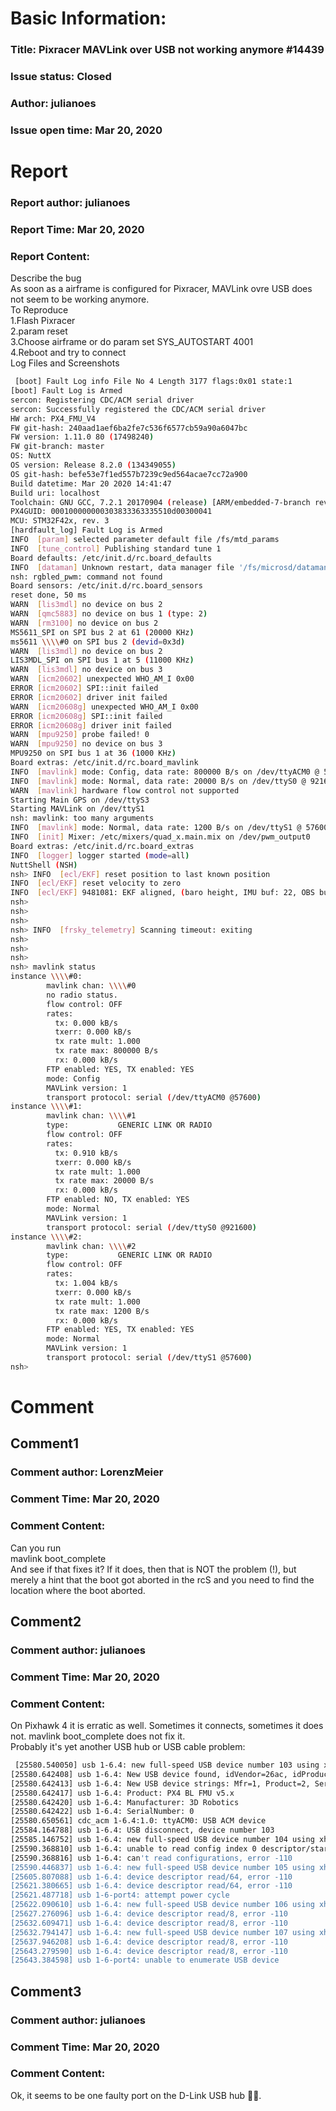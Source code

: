 # Basic Information:
### Title:  Pixracer MAVLink over USB not working anymore  #14439 
### Issue status: Closed
### Author: julianoes
### Issue open time: Mar 20, 2020
# Report
### Report author: julianoes
### Report Time: Mar 20, 2020
### Report Content:   
Describe the bug    
As soon as a airframe is configured for Pixracer, MAVLink ovre USB does not seem to be working anymore.  
To Reproduce  
1.Flash Pixracer  
2.param reset  
3.Choose airframe or do param set SYS_AUTOSTART 4001  
4.Reboot and try to connect  
Log Files and Screenshots  
    
```bash     
 [boot] Fault Log info File No 4 Length 3177 flags:0x01 state:1        
[boot] Fault Log is Armed        
sercon: Registering CDC/ACM serial driver        
sercon: Successfully registered the CDC/ACM serial driver        
HW arch: PX4_FMU_V4        
FW git-hash: 240aad1aef6ba2fe7c536f6577cb59a90a6047bc        
FW version: 1.11.0 80 (17498240)        
FW git-branch: master        
OS: NuttX        
OS version: Release 8.2.0 (134349055)        
OS git-hash: befe53e7f1ed557b7239c9ed564acae7cc72a900        
Build datetime: Mar 20 2020 14:41:47        
Build uri: localhost        
Toolchain: GNU GCC, 7.2.1 20170904 (release) [ARM/embedded-7-branch revision 255204]        
PX4GUID: 000100000000303833363335510d00300041        
MCU: STM32F42x, rev. 3        
[hardfault_log] Fault Log is Armed        
INFO  [param] selected parameter default file /fs/mtd_params        
INFO  [tune_control] Publishing standard tune 1        
Board defaults: /etc/init.d/rc.board_defaults        
INFO  [dataman] Unknown restart, data manager file '/fs/microsd/dataman' size is 362560 bytes        
nsh: rgbled_pwm: command not found        
Board sensors: /etc/init.d/rc.board_sensors        
reset done, 50 ms        
WARN  [lis3mdl] no device on bus 2        
WARN  [qmc5883] no device on bus 1 (type: 2)        
WARN  [rm3100] no device on bus 2        
MS5611_SPI on SPI bus 2 at 61 (20000 KHz)        
ms5611 \\\\#0 on SPI bus 2 (devid=0x3d)        
WARN  [lis3mdl] no device on bus 2        
LIS3MDL_SPI on SPI bus 1 at 5 (11000 KHz)        
WARN  [lis3mdl] no device on bus 3        
WARN  [icm20602] unexpected WHO_AM_I 0x00        
ERROR [icm20602] SPI::init failed        
ERROR [icm20602] driver init failed        
WARN  [icm20608g] unexpected WHO_AM_I 0x00        
ERROR [icm20608g] SPI::init failed        
ERROR [icm20608g] driver init failed        
WARN  [mpu9250] probe failed! 0        
WARN  [mpu9250] no device on bus 3        
MPU9250 on SPI bus 1 at 36 (1000 KHz)        
Board extras: /etc/init.d/rc.board_mavlink        
INFO  [mavlink] mode: Config, data rate: 800000 B/s on /dev/ttyACM0 @ 57600B        
INFO  [mavlink] mode: Normal, data rate: 20000 B/s on /dev/ttyS0 @ 921600B        
WARN  [mavlink] hardware flow control not supported        
Starting Main GPS on /dev/ttyS3        
Starting MAVLink on /dev/ttyS1        
nsh: mavlink: too many arguments        
INFO  [mavlink] mode: Normal, data rate: 1200 B/s on /dev/ttyS1 @ 57600B        
INFO  [init] Mixer: /etc/mixers/quad_x.main.mix on /dev/pwm_output0        
Board extras: /etc/init.d/rc.board_extras        
INFO  [logger] logger started (mode=all)        
NuttShell (NSH)        
nsh> INFO  [ecl/EKF] reset position to last known position        
INFO  [ecl/EKF] reset velocity to zero        
INFO  [ecl/EKF] 9481081: EKF aligned, (baro height, IMU buf: 22, OBS buf: 14)        
nsh>        
nsh>        
nsh>        
nsh> INFO  [frsky_telemetry] Scanning timeout: exiting        
nsh>        
nsh>        
nsh>        
nsh> mavlink status        
instance \\\\#0:        
        mavlink chan: \\\\#0        
        no radio status.        
        flow control: OFF        
        rates:        
          tx: 0.000 kB/s        
          txerr: 0.000 kB/s        
          tx rate mult: 1.000        
          tx rate max: 800000 B/s        
          rx: 0.000 kB/s        
        FTP enabled: YES, TX enabled: YES        
        mode: Config        
        MAVLink version: 1        
        transport protocol: serial (/dev/ttyACM0 @57600)        
instance \\\\#1:        
        mavlink chan: \\\\#1        
        type:           GENERIC LINK OR RADIO        
        flow control: OFF        
        rates:        
          tx: 0.910 kB/s        
          txerr: 0.000 kB/s        
          tx rate mult: 1.000        
          tx rate max: 20000 B/s        
          rx: 0.000 kB/s        
        FTP enabled: NO, TX enabled: YES        
        mode: Normal        
        MAVLink version: 1        
        transport protocol: serial (/dev/ttyS0 @921600)        
instance \\\\#2:        
        mavlink chan: \\\\#2        
        type:           GENERIC LINK OR RADIO        
        flow control: OFF        
        rates:        
          tx: 1.004 kB/s        
          txerr: 0.000 kB/s        
          tx rate mult: 1.000        
          tx rate max: 1200 B/s        
          rx: 0.000 kB/s        
        FTP enabled: YES, TX enabled: YES        
        mode: Normal        
        MAVLink version: 1        
        transport protocol: serial (/dev/ttyS1 @57600)        
nsh>         
```  

# Comment
## Comment1
### Comment author: LorenzMeier
### Comment Time: Mar 20, 2020
### Comment Content:   
Can you run  
mavlink boot_complete  
And see if that fixes it? If it does, then that is NOT the problem (!), but merely a hint that the boot got aborted in the rcS and you need to find the location where the boot aborted.  

## Comment2
### Comment author: julianoes
### Comment Time: Mar 20, 2020
### Comment Content:   
On Pixhawk 4 it is erratic as well. Sometimes it connects, sometimes it does not. mavlink boot_complete does not fix it.  
Probably it's yet another USB hub or USB cable problem:  
    
```bash     
 [25580.540050] usb 1-6.4: new full-speed USB device number 103 using xhci_hcd        
[25580.642408] usb 1-6.4: New USB device found, idVendor=26ac, idProduct=0032, bcdDevice= 1.01        
[25580.642413] usb 1-6.4: New USB device strings: Mfr=1, Product=2, SerialNumber=3        
[25580.642417] usb 1-6.4: Product: PX4 BL FMU v5.x        
[25580.642420] usb 1-6.4: Manufacturer: 3D Robotics        
[25580.642422] usb 1-6.4: SerialNumber: 0        
[25580.650561] cdc_acm 1-6.4:1.0: ttyACM0: USB ACM device        
[25584.164788] usb 1-6.4: USB disconnect, device number 103        
[25585.146752] usb 1-6.4: new full-speed USB device number 104 using xhci_hcd        
[25590.368810] usb 1-6.4: unable to read config index 0 descriptor/start: -110        
[25590.368816] usb 1-6.4: can't read configurations, error -110        
[25590.446837] usb 1-6.4: new full-speed USB device number 105 using xhci_hcd        
[25605.807088] usb 1-6.4: device descriptor read/64, error -110        
[25621.380665] usb 1-6.4: device descriptor read/64, error -110        
[25621.487718] usb 1-6-port4: attempt power cycle        
[25622.090610] usb 1-6.4: new full-speed USB device number 106 using xhci_hcd        
[25627.276096] usb 1-6.4: device descriptor read/8, error -110        
[25632.609471] usb 1-6.4: device descriptor read/8, error -110        
[25632.794147] usb 1-6.4: new full-speed USB device number 107 using xhci_hcd        
[25637.946208] usb 1-6.4: device descriptor read/8, error -110        
[25643.279590] usb 1-6.4: device descriptor read/8, error -110        
[25643.384598] usb 1-6-port4: unable to enumerate USB device        
```  

## Comment3
### Comment author: julianoes
### Comment Time: Mar 20, 2020
### Comment Content:   
Ok, it seems to be one faulty port on the D-Link USB hub 🤦‍♂️.  
